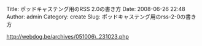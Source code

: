 Title: ポッドキャステング用のRSS 2.0の書き方
Date: 2008-06-26 22:48
Author: admin
Category: create
Slug: ポッドキャステング用のrss-2-0の書き方

http://webdog.be/archives/051006\_231023.php
